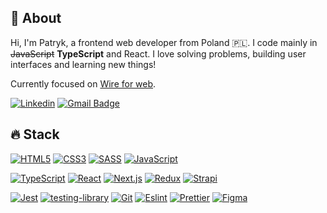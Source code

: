 ## 👋 About

Hi, I'm Patryk, a frontend web developer from Poland 🇵🇱. I code mainly in ~~JavaScript~~ **TypeScript** and React. I love solving problems, building user interfaces and learning new things!

Currently focused on [Wire for web](https://github.com/wireapp/wire-webapp).

[![Linkedin](https://img.shields.io/badge/-LinkedIn-blue?style=flat-square&logo=Linkedin&logoColor=white&link=https://www.linkedin.com/in/patrykbunix/)](https://www.linkedin.com/in/patrykbunix/)
[![Gmail Badge](https://img.shields.io/badge/-Gmail-c14438?style=flat-square&logo=Gmail&logoColor=white&link=mailto:patrykbunix@gmail.com)](mailto:patrykbunix@gmail.com)

## 🔥 Stack

[![HTML5](https://img.shields.io/badge/-HTML5-black?style=flat-square&logo=html5&logoColor=white)](https://github.com/PatrykBuniX)
[![CSS3](https://img.shields.io/badge/-CSS3-black?style=flat-square&logo=css3&logoColor=white)](https://github.com/PatrykBuniX)
[![SASS](https://img.shields.io/badge/-SASS-black?style=flat-square&logo=Sass&logoColor=white)](https://github.com/PatrykBuniX)
[![JavaScript](https://img.shields.io/badge/-JavaScript-black?style=flat-square&logo=javascript&logoColor=white)](https://github.com/PatrykBuniX)

[![TypeScript](https://img.shields.io/badge/-TypeScript-black?style=flat-square&logo=typescript&logoColor=white)](https://github.com/PatrykBuniX)
[![React](https://img.shields.io/badge/-React-black?style=flat-square&logo=react&logoColor=white)](https://github.com/PatrykBuniX)
[![Next.js](https://img.shields.io/badge/-Next.js-black?style=flat-square&logo=Next.js&logoColor=white)](https://github.com/PatrykBuniX)
[![Redux](https://img.shields.io/badge/-Redux-black?style=flat-square&logo=Redux&logoColor=white)](https://github.com/PatrykBuniX)
[![Strapi](https://img.shields.io/badge/-Strapi-black?style=flat-square&logo=Strapi&logoColor=white)](https://github.com/PatrykBuniX)

[![Jest](https://img.shields.io/badge/-Jest-black?style=flat-square&logo=jest&logoColor=white)](https://github.com/PatrykBuniX)
[![testing-library](https://img.shields.io/badge/-RTL-black?style=flat-square&logo=testinglibrary&logoColor=white)](https://github.com/PatrykBuniX)
[![Git](https://img.shields.io/badge/-Git-black?style=flat-square&logo=git&logoColor=white)](https://github.com/PatrykBuniX)
[![Eslint](https://img.shields.io/badge/-Eslint-black?style=flat-square&logo=Eslint&logoColor=white)](https://github.com/PatrykBuniX)
[![Prettier](https://img.shields.io/badge/-Prettier-black?style=flat-square&logo=Prettier&logoColor=white)](https://github.com/PatrykBuniX)
[![Figma](https://img.shields.io/badge/-Figma-black?style=flat-square&logo=Figma&logoColor=white)](https://github.com/PatrykBuniX)
